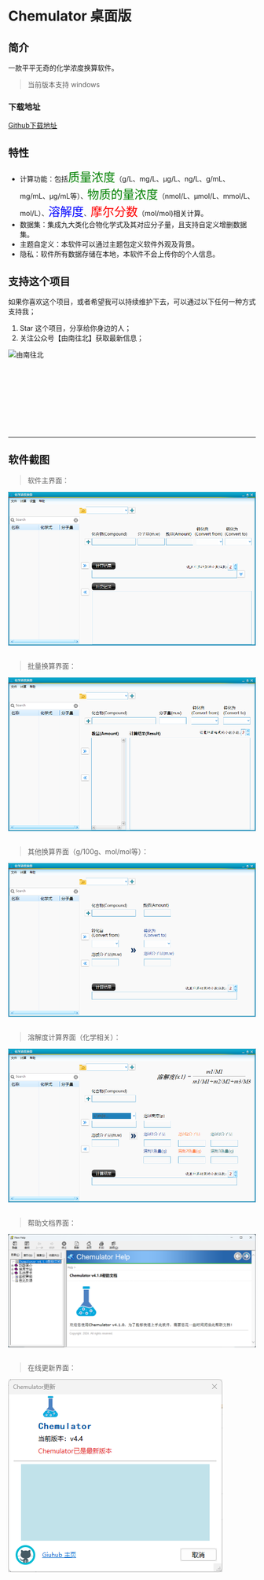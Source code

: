 # Chemulator 桌面版



## 简介

一款平平无奇的化学浓度换算软件。
> 当前版本支持 windows

### 下载地址

[Github下载地址](https://github.com/Dongruiyes/Chemulator/releases)

## 特性

- 计算功能：包括<font face="黑体" color=green size=5>质量浓度</font>（g/L、mg/L、μg/L、ng/L、g/mL、mg/mL、μg/mL等）、<font face="黑体" color=green size=5>物质的量浓度</font>（nmol/L、μmol/L、mmol/L、mol/L）、<font face="黑体" color=Blue size=5>溶解度</font>、<font face="黑体" color=red size=5>摩尔分数</font>（mol/mol)相关计算。
- 数据集：集成九大类化合物化学式及其对应分子量，且支持自定义增删数据集。
- 主题自定义：本软件可以通过主题包定义软件外观及背景。
- 隐私：软件所有数据存储在本地，本软件不会上传你的个人信息。



## 支持这个项目

如果你喜欢这个项目，或者希望我可以持续维护下去，可以通过以下任何一种方式支持我；

1. Star 这个项目，分享给你身边的人；
2. 关注公众号【由南往北】获取最新信息；

<img src=".\res\由南往北.png" alt="由南往北" height="164px" style="display:inherit;"/>

------

## 软件截图

> 软件主界面：
<img src=".\res\main.png" alt="main" align="left"/>
&nbsp;

> 批量换算界面：
<img src=".\res\batch.png" alt="batch" align="left"/>
&nbsp;

> 其他换算界面（g/100g、mol/mol等）：
<img src=".\res\other.png" alt="other" align="left"/>
&nbsp;

> 溶解度计算界面（化学相关）：
<img src=".\res\solubility.png" alt="solubility" align="left"/>
&nbsp;

> 帮助文档界面：
<img src=".\res\chm.png" alt="chm" align="left"/>
&nbsp;

> 在线更新界面：
<img src=".\res\updata.png" alt="updata" align="left"/>
